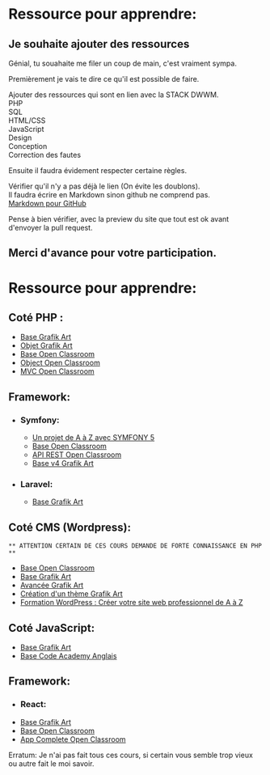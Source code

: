 
# Ressource pour apprendre:
## Je souhaite ajouter des ressources

Génial, tu souahaite me filer un coup de main, c'est vraiment sympa.  

Premièrement je vais te dire ce qu'il est possible de faire.

Ajouter des ressources qui sont en lien avec la STACK DWWM.  
	PHP   
	SQL    
	HTML/CSS  
	JavaScript   
	Design    
	Conception   
	Correction des fautes
	
Ensuite il faudra évidement respecter certaine règles.

Vérifier qu'il n'y a pas déjà le lien (On évite les doublons).  
Il faudra écrire en Markdown sinon github ne comprend pas.  
[Markdown pour GitHub](https://docs.github.com/en/get-started/writing-on-github/getting-started-with-writing-and-formatting-on-github/basic-writing-and-formatting-syntax)

Pense à bien vérifier, avec la preview du site que tout est ok avant d'envoyer la pull request. 

Merci d'avance pour votre participation.
--

# Ressource pour apprendre:
## Coté PHP :
- [Base Grafik Art](https://grafikart.fr/formations/php)
- [Objet Grafik Art](https://grafikart.fr/formations/programmation-objet-php)
- [Base Open Classroom](https://openclassrooms.com/fr/courses/918836-concevez-votre-site-web-avec-php-et-mysql)
- [Object Open Classroom](https://openclassrooms.com/fr/courses/1665806-programmez-en-oriente-objet-en-php)
- [MVC Open Classroom](https://openclassrooms.com/fr/courses/4670706-adoptez-une-architecture-mvc-en-php)
## Framework:
- ### Symfony:
  - [Un projet de A à Z avec SYMFONY 5](https://www.youtube.com/playlist?list=PLxEJ5uJLOPDys4MgOz78lci7e7g5GoolQ) 
  - [Base Open Classroom](https://openclassrooms.com/fr/courses/5489656-construisez-un-site-web-a-l-aide-du-framework-symfony-5)
  - [API REST Open Classroom](https://openclassrooms.com/fr/courses/7709361-construisez-une-api-rest-avec-symfony)
  - [Base v4 Grafik Art](https://grafikart.fr/formations/symfony-4-pratique)
- ### Laravel:
  - [Base Grafik Art](https://grafikart.fr/formations/laravel)
## Coté CMS (Wordpress):
	** ATTENTION CERTAIN DE CES COURS DEMANDE DE FORTE CONNAISSANCE EN PHP **
  - [Base Open Classroom](https://openclassrooms.com/fr/courses/5489551-creez-un-site-moderne-et-professionnel-avec-wordpress-5) 
  - [Base Grafik Art](https://grafikart.fr/formations/wordpress-decouverte) 
  - [Avancée Grafik Art](https://grafikart.fr/formations/wordpress-avance) 
  - [Création d'un thème Grafik Art](https://grafikart.fr/formations/creer-theme-wordpress) 
  - [Formation WordPress : Créer votre site web professionnel de A à Z](https://www.youtube.com/watch?v=ovZPJH4EQ2M)     
## Coté JavaScript:
  - [Base Grafik Art](https://grafikart.fr/formations/debuter-javascript)
  - [Base Code Academy Anglais](https://youtu.be/PkZNo7MFNFg)
## Framework:
 - ### React:
  - [Base Grafik Art](https://grafikart.fr/formations/react)
  - [Base Open Classroom](https://openclassrooms.com/fr/courses/7008001-debutez-avec-react)
  - [App Complete Open Classroom](https://openclassrooms.com/fr/courses/7150606-creez-une-application-react-complete)

Erratum:
Je n'ai pas fait tous ces cours, si certain vous semble trop vieux ou autre fait le moi savoir.
    


